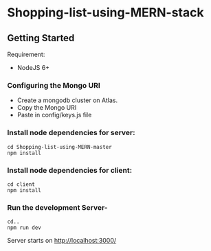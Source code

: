 # Shopping-list-using-MERN-stack

## Getting Started

Requirement:

- NodeJS 6+

### Configuring the Mongo URI

- Create a mongodb cluster on Atlas.
- Copy the Mongo URI 
- Paste in config/keys.js file 

### Install node dependencies for server:

```
cd Shopping-list-using-MERN-master
npm install 
```
### Install node dependencies for client:

```
cd client 
npm install
```

### Run the development Server- 
```
cd..
npm run dev
```

Server starts on [http://localhost:3000/](http://localhost:3000/)
